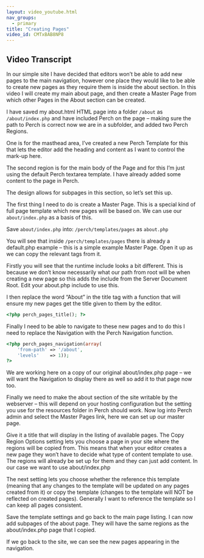 ```yaml
---
layout: video_youtube.html
nav_groups:
  - primary
title: "Creating Pages"
video_id: CMTxBAB8NP8
---
```

## Video Transcript

In our simple site I have decided that editors won’t be able to add new pages to the main navigation, however one place they would like to be able to create new pages as they require them is inside the about section. In this video I will create my main about page, and then create a Master Page from which other Pages in the About section can be created.

I have saved my about.html HTML page into a folder `/about` as `/about/index.php` and have included Perch on the page – making sure the path to Perch is correct now we are in a subfolder, and added two Perch Regions.

One is for the masthead area, I’ve created a new Perch Template for this that lets the editor add the heading and content as I want to control the mark-up here.

The second region is for the main body of the Page and for this I’m just using the default Perch textarea template. I have already added some content to the page in Perch.

The design allows for subpages in this section, so let’s set this up.

The first thing I need to do is create a Master Page. This is a special kind of full page template which new pages will be based on. We can use our `about/index.php` as a basis of this.

Save `about/index.php` into: `/perch/templates/pages` as `about.php`

You will see that inside `/perch/templates/pages` there is already a default.php example – this is a simple example Master Page. Open it up as we can copy the relevant tags from it.

Firstly you will see that the runtime include looks a bit different. This is because we don’t know necessarily what our path from root will be when creating a new page so this adds the include from the Server Document Root. Edit your about.php include to use this.

I then replace the word “About” in the title tag with a function that will ensure my new pages get the title given to them by the editor.

```php
<?php perch_pages_title(); ?>
```

Finally I need to be able to navigate to these new pages and to do this I need to replace the Navigation with the Perch Navigation function.

```php
<?php perch_pages_navigation(array(  
    'from-path' => '/about',  
    'levels'    => 1));  
?>
```

We are working here on a copy of our original about/index.php page – we will want the Navigation to display there as well so add it to that page now too.

Finally we need to make the about section of the site writable by the webserver – this will depend on your hosting configuration but the setting you use for the resources folder in Perch should work.
Now log into Perch admin and select the Master Pages link, here we can set up our master page.

Give it a title that will display in the listing of available pages.
The Copy Region Options setting lets you choose a page in your site where the regions will be copied from. This means that when your editor creates a new page they won’t have to decide what type of content template to use. The regions will already be set up for them and they can just add content. In our case we want to use about/index.php

The next setting lets you choose whether the reference this template (meaning that any changes to the template will be updated on any pages created from it) or copy the template (changes to the template will NOT be reflected on created pages). Generally I want to reference the template so I can keep all pages consistent.

Save the template settings and go back to the main page listing.
I can now add subpages of the about page. They will have the same regions as the about/index.php page that I copied.

If we go back to the site, we can see the new pages appearing in the navigation.
